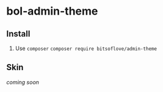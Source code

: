 # bol-admin-theme

## Install

1. Use `composer` 
`composer require bitsoflove/admin-theme`

## Skin

_coming soon_